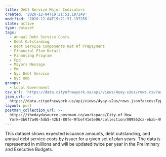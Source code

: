 ```yaml
---
title: Debt Service Major Indicators
created: '2020-12-04T19:21:51.197249'
modified: '2020-12-04T19:21:51.197256'
state: active
type: dataset
tags:
  - Annual Debt Service Costs
  - Debt Outstanding
  - Debt Service Components Net Of Prepayment
  - Financial Plan Detail
  - Financing Program
  - Fpd
  - Mayors Message
  - Mm
  - Nyc Debt Service
  - Nyc Omb
groups:
  - Local Government
csv_url: 'https://data.cityofnewyork.us/api/views/4yay-s2us/rows.csv?accessType=DOWNLOAD'
json_url: >-
  https://data.cityofnewyork.us/api/views/4yay-s2us/rows.json?accessType=DOWNLOAD
layout: post
postman_collection_url: >-
  https://thedaydasource.postman.co/workspace/City-of New
  York~3b6f7a46-5db5-42b1-80fe-9fbef41e3e06/collection/009562ca-ebab-49bb-8f82-543c2b3db8b2
---
```

This dataset shows expected issuance amounts, debt outstanding, and annual debt service costs by issuer for a given set of plan years. The data is represented in millions and will be updated twice per year in the Preliminary and Executive Budgets.

